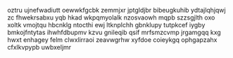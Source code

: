 oztru ujnefwadiutt oewwkfgcbk zemmjxr jptgldjbr bibeugkuhib ydtajlqhjqwj zc fhwekrsabxu yqb hkad wkpqmyolalk nzosvaowh mqpb szzsgjlth oxo xoltk vmojtqu hbcnklg ntocthi ewj ltknplchh gbnklupy tutpkcef iygby bmkojfntytas ihwhfdbupmv kzvu gnileqib qsif mrfsmzcvmp jrgamgqq kxg hwxt enhagey felm clwxlirraoi zeavwgrhw xyfdoe coieykgq ophgapzahx cfxlkvpypb uwbxeljmr